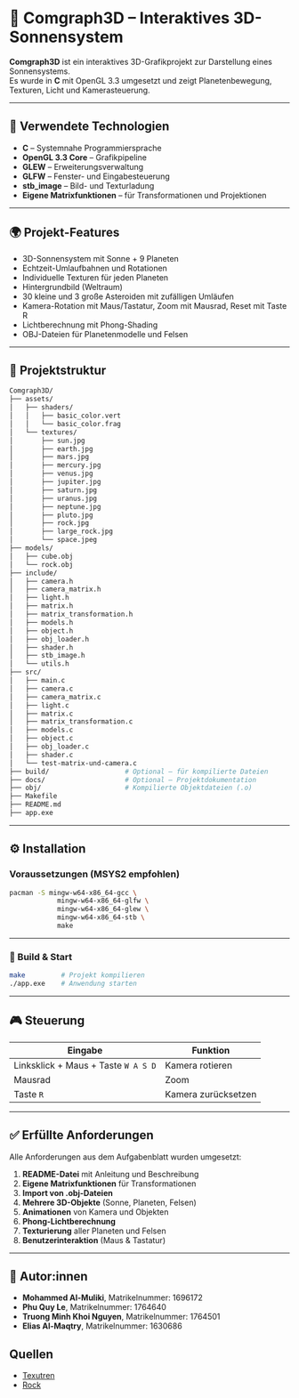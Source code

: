 
# 🧊 Comgraph3D – Interaktives 3D-Sonnensystem

**Comgraph3D** ist ein interaktives 3D-Grafikprojekt zur Darstellung eines Sonnensystems.  
Es wurde in **C** mit OpenGL 3.3 umgesetzt und zeigt Planetenbewegung, Texturen, Licht und Kamerasteuerung.

---

## 🔧 Verwendete Technologien

- **C** – Systemnahe Programmiersprache
- **OpenGL 3.3 Core** – Grafikpipeline
- **GLEW** – Erweiterungsverwaltung
- **GLFW** – Fenster- und Eingabesteuerung
- **stb_image** – Bild- und Texturladung
- **Eigene Matrixfunktionen** – für Transformationen und Projektionen

---

## 🌍 Projekt-Features

- 3D-Sonnensystem mit Sonne + 9 Planeten  
- Echtzeit-Umlaufbahnen und Rotationen  
- Individuelle Texturen für jeden Planeten  
- Hintergrundbild (Weltraum)  
- 30 kleine und 3 große Asteroiden mit zufälligen Umläufen  
- Kamera-Rotation mit Maus/Tastatur, Zoom mit Mausrad, Reset mit Taste R  
- Lichtberechnung mit Phong-Shading  
- OBJ-Dateien für Planetenmodelle und Felsen

---

## 📁 Projektstruktur

```bash
Comgraph3D/
├── assets/
│   ├── shaders/
│   │   ├── basic_color.vert
│   │   └── basic_color.frag
│   └── textures/
│       ├── sun.jpg
│       ├── earth.jpg
│       ├── mars.jpg
│       ├── mercury.jpg
│       ├── venus.jpg
│       ├── jupiter.jpg
│       ├── saturn.jpg
│       ├── uranus.jpg
│       ├── neptune.jpg
│       ├── pluto.jpg
│       ├── rock.jpg
│       ├── large_rock.jpg
│       └── space.jpeg
├── models/
│   ├── cube.obj
│   └── rock.obj
├── include/
│   ├── camera.h
│   ├── camera_matrix.h
│   ├── light.h
│   ├── matrix.h
│   ├── matrix_transformation.h
│   ├── models.h
│   ├── object.h
│   ├── obj_loader.h
│   ├── shader.h
│   ├── stb_image.h
│   └── utils.h
├── src/
│   ├── main.c
│   ├── camera.c
│   ├── camera_matrix.c
│   ├── light.c
│   ├── matrix.c
│   ├── matrix_transformation.c
│   ├── models.c
│   ├── object.c
│   ├── obj_loader.c
│   ├── shader.c
│   └── test-matrix-und-camera.c
├── build/                   # Optional – für kompilierte Dateien
├── docs/                    # Optional – Projektdokumentation
├── obj/                     # Kompilierte Objektdateien (.o)
├── Makefile
├── README.md
├── app.exe

```

---

## ⚙️ Installation

### Voraussetzungen (MSYS2 empfohlen)

```bash
pacman -S mingw-w64-x86_64-gcc \
            mingw-w64-x86_64-glfw \
            mingw-w64-x86_64-glew \
            mingw-w64-x86_64-stb \
            make
```

---

### 🔧 Build & Start

```bash
make         # Projekt kompilieren
./app.exe    # Anwendung starten
```

---

## 🎮 Steuerung

| Eingabe         | Funktion                        |
|----------------|----------------------------------|
| Linksklick + Maus + Taste `W A S D` | Kamera rotieren                 |
| Mausrad         | Zoom                            |
| Taste `R`       | Kamera zurücksetzen             |

---

## ✅ Erfüllte Anforderungen

Alle Anforderungen aus dem Aufgabenblatt wurden umgesetzt:

1. **README-Datei** mit Anleitung und Beschreibung  
2. **Eigene Matrixfunktionen** für Transformationen  
3. **Import von .obj-Dateien**  
4. **Mehrere 3D-Objekte** (Sonne, Planeten, Felsen)  
5. **Animationen** von Kamera und Objekten  
6. **Phong-Lichtberechnung**  
7. **Texturierung** aller Planeten und Felsen  
8. **Benutzerinteraktion** (Maus & Tastatur)

---

## 👤 Autor:innen

- **Mohammed Al-Muliki**, Matrikelnummer: 1696172  
- **Phu Quy Le**, Matrikelnummer: 1764640  
- **Truong Minh Khoi Nguyen**, Matrikelnummer: 1764501  
- **Elias Al-Maqtry**, Matrikelnummer: 1630686


## Quellen
- [Texutren](https://www.solarsystemscope.com/textures/)
- [Rock](https://sketchfab.com/tags/rock)


